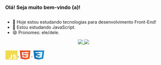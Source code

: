 ### Olá! Seja muito bem-vindo (a)!
##

- 🔭 Hoje estou estudando tecnologias para desenvolvimento Front-End!
- 🌱 Estou estudando JavaScript.
- 😄 Pronomes: ele/dele.

<div align="center">
  <a href="https://github.com/Victor-Olimpio">
  <img height="160em" src="https://github-readme-stats.vercel.app/api?username=Victor-Olimpio&show_icons=true&theme=cobalt&include_all_commits=true&count_private=true"/>
  <img height="160em" src="https://github-readme-stats.vercel.app/api/top-langs/?username=Victor-Olimpio&layout=compact&langs_count=7&theme=cobalt"/>
</div>
  <div style="display: inline_block"><br>
  <img align="center" alt="Rafa-Js" height="30" width="40" src="https://raw.githubusercontent.com/devicons/devicon/master/icons/javascript/javascript-plain.svg">
  <img align="center" alt="Rafa-HTML" height="30" width="40" src="https://raw.githubusercontent.com/devicons/devicon/master/icons/html5/html5-original.svg">
  <img align="center" alt="Rafa-CSS" height="30" width="40" src="https://raw.githubusercontent.com/devicons/devicon/master/icons/css3/css3-original.svg">
</div>
  
  ##
